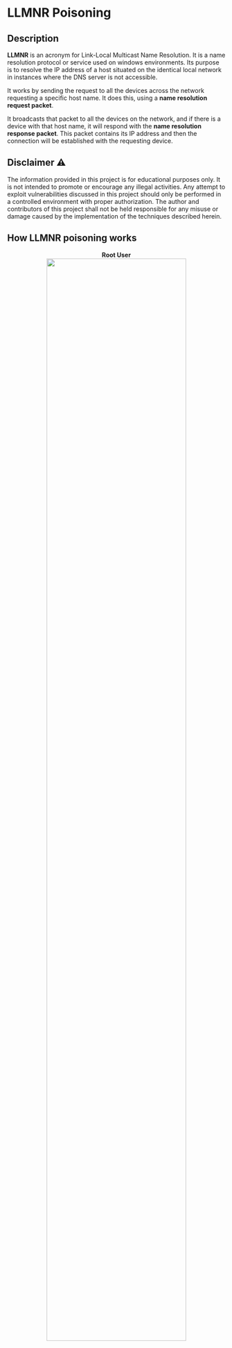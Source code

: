 # LLMNR Poisoning

## Description
**LLMNR** is an acronym for Link-Local Multicast Name Resolution. It is a name resolution protocol or service used on windows environments. Its purpose is to resolve the IP address of a host situated on the identical local network in instances where the DNS server is not accessible. 

It works by sending the request to all the devices across the network requesting a specific host name. It does this, using a **name resolution request packet**.

It broadcasts that packet to all the devices on the network, and if there is a device with that host name, it will respond with the **name resolution response packet**. This packet contains its IP address and then the connection will be established with the requesting device.

## Disclaimer ⚠

The information provided in this project is for educational purposes only. It is not intended to promote or encourage any illegal activities. Any attempt to exploit vulnerabilities discussed in this project should only be performed in a controlled environment with proper authorization. The author and contributors of this project shall not be held responsible for any misuse or damage caused by the implementation of the techniques described herein.

## How LLMNR poisoning works

<p align="center">
<b>Root User</b>
<br/>
  <img src="https://github.com/JaySeeram/LLMNR_poisoning/blob/main/GIFs/Multicast.gif" height="80%" width="80%"/>
<br/>
<br/>
</p>
